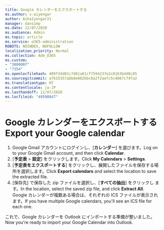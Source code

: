 ```yaml
---
title: Google カレンダーをエクスポートする
ms.author: v-aiyengar
author: AshaIyengar21
manager: dansimp
ms.date: 12/07/2020
ms.audience: Admin
ms.topic: article
ms.service: o365-administration
ROBOTS: NOINDEX, NOFOLLOW
localization_priority: Normal
ms.collection: Adm_O365
ms.custom:
- "3800007"
- "7354"
ms.openlocfilehash: 409f34d01c7d81a81cf7594237e2c0163bdd8c85
ms.sourcegitcommit: a7b15357abb6e802bbc8a2f2aefc5c4867c74fa2
ms.translationtype: HT
ms.contentlocale: ja-JP
ms.lasthandoff: 12/07/2020
ms.locfileid: "49598847"
---
```

# <a name="export-your-google-calendar"></a><span data-ttu-id="cc92d-102">Google カレンダーをエクスポートする</span><span class="sxs-lookup"><span data-stu-id="cc92d-102">Export your Google calendar</span></span>

1. <span data-ttu-id="cc92d-103">Google Gmail アカウントにログインし、[**カレンダー**] を選びます。</span><span class="sxs-lookup"><span data-stu-id="cc92d-103">Log on to your Google Gmail account, and then click **Calendar**.</span></span>
1. <span data-ttu-id="cc92d-104">[**予定表** > **設定**] をクリックします。</span><span class="sxs-lookup"><span data-stu-id="cc92d-104">Click **My Calendars** > **Settings**.</span></span>
1. <span data-ttu-id="cc92d-105">[**予定表をエクスポートする**] をクリックし、展開したファイルを保存する場所を選択します。</span><span class="sxs-lookup"><span data-stu-id="cc92d-105">Click **Export calendars** and select the location to save the extracted file.</span></span>
1. <span data-ttu-id="cc92d-106">[保存先] で保存した zip ファイルを選択し、[**すべての抽出**] をクリックし ます。</span><span class="sxs-lookup"><span data-stu-id="cc92d-106">In the location, select the saved zip file, and click **Extract All**.</span></span>
   <span data-ttu-id="cc92d-107">Google カレンダーが複数ある場合は、それぞれの ICS ファイルが表示されます。</span><span class="sxs-lookup"><span data-stu-id="cc92d-107">If you have multiple Google calendars, you'll see an ICS file for each one.</span></span>

<span data-ttu-id="cc92d-108">これで、Google カレンダーを Outlook にインポートする準備が整いました。</span><span class="sxs-lookup"><span data-stu-id="cc92d-108">Now you're ready to import your Google Calendar into Outlook.</span></span>